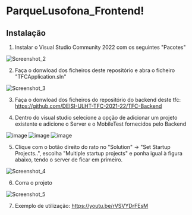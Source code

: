 # ParqueLusofona_Frontend!

## Instalação

1. Instalar o Visual Studio Community 2022 com os seguintes "Pacotes"

![Screenshot_2](https://user-images.githubusercontent.com/61621542/164998078-1a09c694-b1b2-4b9a-b772-abc7bf618639.png)

2. Faça o donwload dos ficheiros deste repositório e abra o ficheiro "TFCApplication.sln"

![Screenshot_3](https://user-images.githubusercontent.com/61621542/164998297-ae61847e-154c-4e06-a2b2-7340c5195c2e.png)

3. Faça o donwload dos ficheiros do repositório do backend deste tfc: https://github.com/DEISI-ULHT-TFC-2021-22/TFC-Backend

4. Dentro do visual studio selecione a opção de adicionar um projeto existente e adicione o Server e o MobileTest fornecidos pelo Backend

![image](https://user-images.githubusercontent.com/61621542/164998677-0205c933-505d-43de-b16b-714c20410603.png)
![image](https://user-images.githubusercontent.com/61621542/164998737-fcc1bf10-ca34-4d36-948a-2ba3ad92cb2b.png)
![image](https://user-images.githubusercontent.com/61621542/164998749-81b05592-f792-43de-bf80-8d1ecc40f207.png)

5. Clique com o botão direito do rato no "Solution" -> "Set Startup Projects..", escolha "Multiple startup projects" e ponha igual à figura abaixo, tendo o server de ficar em primeiro.

![Screenshot_4](https://user-images.githubusercontent.com/61621542/164998830-cc9ca8d0-e796-40a8-8d66-1895854c8644.png)

6. Corra o projeto

![Screenshot_5](https://user-images.githubusercontent.com/61621542/164998916-e1f966bf-612b-4c28-a171-8ae06b59d362.png)

7. Exemplo de utilização: https://youtu.be/rVSVYDrFEsM

